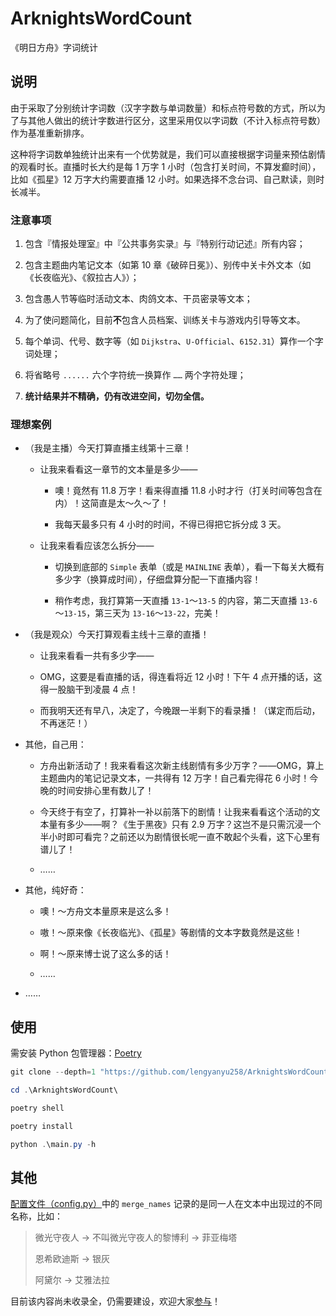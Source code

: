 # ArknightsWordCount

《明日方舟》字词统计

## 说明

由于采取了分别统计字词数（汉字字数与单词数量）和标点符号数的方式，所以为了与其他人做出的统计字数进行区分，这里采用仅以字词数（不计入标点符号数）作为基准重新排序。

这种将字词数单独统计出来有一个优势就是，我们可以直接根据字词量来预估剧情的观看时长。直播时长大约是每 1 万字 1 小时（包含打关时间，不算发癫时间），比如《孤星》12 万字大约需要直播 12 小时。如果选择不念台词、自己默读，则时长减半。

### 注意事项

1. 包含『情报处理室』中『公共事务实录』与『特别行动记述』所有内容；

2. 包含主题曲内笔记文本（如第 10 章《破碎日冕》）、别传中关卡外文本（如《长夜临光》、《叙拉古人》）；

3. 包含愚人节等临时活动文本、肉鸽文本、干员密录等文本；

4. 为了使问题简化，目前**不**包含人员档案、训练关卡与游戏内引导等文本。

5. 每个单词、代号、数字等（如 `Dijkstra`、`U-Official`、`6152.31`）算作一个字词处理；

6. 将省略号 `......` 六个字符统一换算作 `……` 两个字符处理；

7. **统计结果并不精确，仍有改进空间，切勿全信。**

### 理想案例

- （我是主播）今天打算直播主线第十三章！

  - 让我来看看这一章节的文本量是多少——

    - 噢！竟然有 11.8 万字！看来得直播 11.8 小时才行（打关时间等包含在内）！这简直是太～久～了！

    - 我每天最多只有 4 小时的时间，不得已得把它拆分成 3 天。

  - 让我来看看应该怎么拆分——

    - 切换到底部的 `Simple` 表单（或是 `MAINLINE` 表单），看一下每关大概有多少字（换算成时间），仔细盘算分配一下直播内容！

    - 稍作考虑，我打算第一天直播 `13-1`～`13-5` 的内容，第二天直播 `13-6`～`13-15`，第三天为 `13-16`～`13-22`，完美！

- （我是观众）今天打算观看主线十三章的直播！

  - 让我来看看一共有多少字——

  - OMG，这要是看直播的话，得连看将近 12 小时！下午 4 点开播的话，这得一股脑干到凌晨 4 点！

  - 而我明天还有早八，决定了，今晚跟一半剩下的看录播！（谋定而后动，不再迷茫！）

- 其他，自己用：

  - 方舟出新活动了！我来看看这次新主线剧情有多少万字？——OMG，算上主题曲内的笔记记录文本，一共得有 12 万字！自己看完得花 6 小时！今晚的时间安排心里有数儿了！

  - 今天终于有空了，打算补一补以前落下的剧情！让我来看看这个活动的文本量有多少——啊？《生于黑夜》只有 2.9 万字？这岂不是只需沉浸一个半小时即可看完？之前还以为剧情很长呢一直不敢起个头看，这下心里有谱儿了！

  - ……

- 其他，纯好奇：

  - 噢！～方舟文本量原来是这么多！

  - 嗷！～原来像《长夜临光》、《孤星》等剧情的文本字数竟然是这些！

  - 啊！～原来博士说了这么多的话！

  - ……

- ……

## 使用

需安装 Python 包管理器：[Poetry](https://python-poetry.org/docs/#installation)

```powershell
git clone --depth=1 "https://github.com/lengyanyu258/ArknightsWordCount.git"

cd .\ArknightsWordCount\

poetry shell

poetry install

python .\main.py -h
```

## 其他

[配置文件（config.py）](https://github.com/lengyanyu258/ArknightsWordCount/blob/main/config.py)中的 `merge_names` 记录的是同一人在文本中出现过的不同名称，比如：

> 微光守夜人 -> 不叫微光守夜人的黎博利 -> 菲亚梅塔
>
> 恩希欧迪斯 -> 银灰
>
> 阿黛尔 -> 艾雅法拉

目前该内容尚未收录全，仍需要建设，欢迎大家[参与](https://github.com/lengyanyu258/ArknightsWordCount/edit/main/config.py)！
